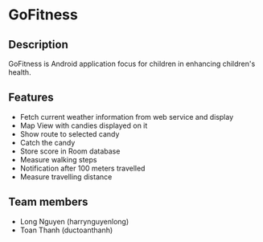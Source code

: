 # GoFitness

## Description
GoFitness is Android application focus for children in enhancing children's health.

## Features
* Fetch current weather information from web service and display
* Map View with candies displayed on it
* Show route to selected candy
* Catch the candy
* Store score in Room database
* Measure walking steps
* Notification after 100 meters travelled
* Measure travelling distance

## Team members
* Long Nguyen (harrynguyenlong)
* Toan Thanh (ductoanthanh)

